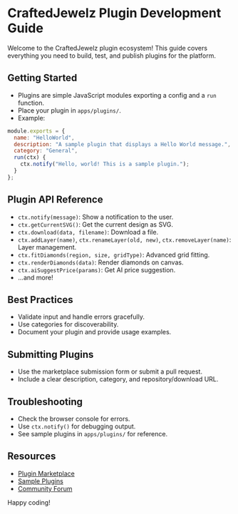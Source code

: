 # CraftedJewelz Plugin Development Guide

Welcome to the CraftedJewelz plugin ecosystem! This guide covers everything you need to build, test, and publish plugins for the platform.

## Getting Started
- Plugins are simple JavaScript modules exporting a config and a `run` function.
- Place your plugin in `apps/plugins/`.
- Example:

```js
module.exports = {
  name: "HelloWorld",
  description: "A sample plugin that displays a Hello World message.",
  category: "General",
  run(ctx) {
    ctx.notify("Hello, world! This is a sample plugin.");
  }
};
```

## Plugin API Reference
- `ctx.notify(message)`: Show a notification to the user.
- `ctx.getCurrentSVG()`: Get the current design as SVG.
- `ctx.download(data, filename)`: Download a file.
- `ctx.addLayer(name)`, `ctx.renameLayer(old, new)`, `ctx.removeLayer(name)`: Layer management.
- `ctx.fitDiamonds(region, size, gridType)`: Advanced grid fitting.
- `ctx.renderDiamonds(data)`: Render diamonds on canvas.
- `ctx.aiSuggestPrice(params)`: Get AI price suggestion.
- ...and more!

## Best Practices
- Validate input and handle errors gracefully.
- Use categories for discoverability.
- Document your plugin and provide usage examples.

## Submitting Plugins
- Use the marketplace submission form or submit a pull request.
- Include a clear description, category, and repository/download URL.

## Troubleshooting
- Check the browser console for errors.
- Use `ctx.notify()` for debugging output.
- See sample plugins in `apps/plugins/` for reference.

## Resources
- [Plugin Marketplace](../apps/web/src/components/PluginMarketplacePanel.tsx)
- [Sample Plugins](../apps/plugins/)
- [Community Forum](https://github.com/craftedjewelz/craftedjewelz/discussions)

Happy coding!
